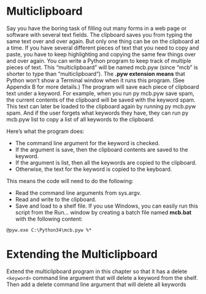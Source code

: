 # Multiclipboard

Say you have the boring task of filling out many forms in a web page or software
with several text fields. The clipboard saves you from typing the same text over
and over again. But only one thing can be on the clipboard at a time. If you have
several different pieces of text that you need to copy and paste, you have to keep
highlighting and copying the same few things over and over again.
You can write a Python program to keep track of multiple pieces of text. This
“multiclipboard” will be named mcb.pyw (since “mcb” is shorter to type than
“multiclipboard”). The **.pyw extension means** that Python won’t show a
Terminal window when it runs this program. (See Appendix B for more details.)
The program will save each piece of clipboard text under a keyword. For
example, when you run py mcb.pyw save spam, the current contents of the
clipboard will be saved with the keyword spam. This text can later be loaded to
the clipboard again by running py mcb.pyw spam. And if the user forgets what
keywords they have, they can run py mcb.pyw list to copy a list of all
keywords to the clipboard.

Here’s what the program does:
- The command line argument for the keyword is checked.
- If the argument is save, then the clipboard contents are saved to the keyword.
- If the argument is list, then all the keywords are copied to the clipboard.
- Otherwise, the text for the keyword is copied to the keyboard.
  
This means the code will need to do the following:
- Read the command line arguments from sys.argv.
- Read and write to the clipboard.
- Save and load to a shelf file.
If you use Windows, you can easily run this script from the Run... window by
creating a batch file named **mcb.bat** with the following content:

`@pyw.exe C:\Python34\mcb.pyw %*`


# Extending the Multiclipboard

Extend the multiclipboard program in this chapter so that it has a delete
`<keyword>` command line argument that will delete a keyword from the shelf.
Then add a delete command line argument that will delete all keywords